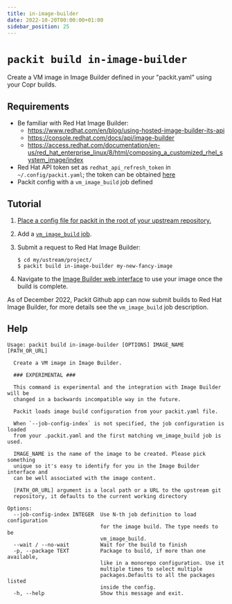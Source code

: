 ```yaml
---
title: in-image-builder
date: 2022-10-20T00:00:00+01:00
sidebar_position: 25
---
```


# `packit build in-image-builder`

Create a VM image in Image Builder defined in your "packit.yaml" using your Copr builds.


## Requirements

* Be familiar with Red Hat Image Builder:
  * https://www.redhat.com/en/blog/using-hosted-image-builder-its-api
  * https://console.redhat.com/docs/api/image-builder
  * https://access.redhat.com/documentation/en-us/red_hat_enterprise_linux/8/html/composing_a_customized_rhel_system_image/index
* Red Hat API token set as `redhat_api_refresh_token` in `~/.config/packit.yaml`; the token can be obtained [here](https://access.redhat.com/management/api)
* Packit config with a `vm_image_build` job defined


## Tutorial

1. [Place a config file for packit in the root of your upstream repository.](/docs/configuration/)

2. Add a [`vm_image_build` job](/docs/configuration/upstream/vm_image_build).

2. Submit a request to Red Hat Image Builder:
    ```
    $ cd my/ustream/project/
    $ packit build in-image-builder my-new-fancy-image
    ```

3. Navigate to the [Image Builder web interface](https://console.redhat.com/insights/image-builder) to use your image once the build is complete.


As of December 2022, Packit Github app can now submit builds to Red Hat Image
Builder, for more details see the `vm_image_build` job description.

## Help

    Usage: packit build in-image-builder [OPTIONS] IMAGE_NAME [PATH_OR_URL]

      Create a VM image in Image Builder.

      ### EXPERIMENTAL ###

      This command is experimental and the integration with Image Builder will be
      changed in a backwards incompatible way in the future.

      Packit loads image build configuration from your packit.yaml file.

      When `--job-config-index` is not specified, the job configuration is loaded
      from your .packit.yaml and the first matching vm_image_build job is used.

      IMAGE_NAME is the name of the image to be created. Please pick something
      unique so it's easy to identify for you in the Image Builder interface and
      can be well associated with the image content.

      [PATH_OR_URL] argument is a local path or a URL to the upstream git
      repository, it defaults to the current working directory

    Options:
      --job-config-index INTEGER  Use N-th job definition to load configuration
                                  for the image build. The type needs to be
                                  vm_image_build.
      --wait / --no-wait          Wait for the build to finish
      -p, --package TEXT          Package to build, if more than one available,
                                  like in a monorepo configuration. Use it
                                  multiple times to select multiple
                                  packages.Defaults to all the packages listed
                                  inside the config.
      -h, --help                  Show this message and exit.

